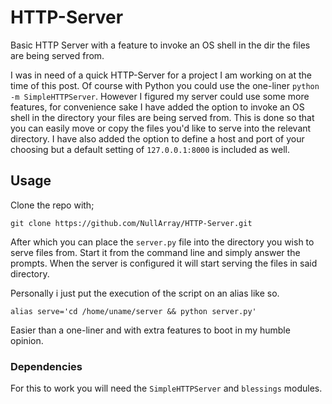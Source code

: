 # HTTP-Server
Basic HTTP Server with a feature to invoke an OS shell in the dir the files are being served from.

I was in need of a quick HTTP-Server for a project I am working on at the time of this post. Of course with Python you could use the one-liner `python -m SimpleHTTPServer`. However I figured my server could use some more features, for convenience sake I have added the option to invoke an OS shell in the directory your files are being served from. This is done so that you can easily move or copy the files you'd like to serve into the relevant directory. I have also added the option to define a host and port of your choosing but a default setting of `127.0.0.1:8000` is included as well.

## Usage

Clone the repo with;

`git clone https://github.com/NullArray/HTTP-Server.git`

After which you can place the `server.py` file into the directory you wish to serve files from. Start it from the command line and simply answer the prompts. When the server is configured it will start serving the files in said directory.

Personally i just put the execution of the script on an alias like so.

`alias serve='cd /home/uname/server && python server.py'`

Easier than a one-liner and with extra features to boot in my humble opinion.

### Dependencies

For this to work you will need the `SimpleHTTPServer` and `blessings` modules.
